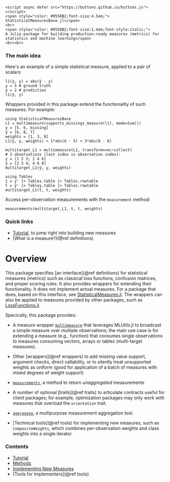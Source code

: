 ```@raw html
<script async defer src="https://buttons.github.io/buttons.js"></script>
<span style="color: #9558B2;font-size:4.5em;">
StatisticalMeasuresBase.jl</span>
<br>
<span style="color: #9558B2;font-size:1.4em;font-style:italic;">
A Julia package for building production-ready measures (metrics) for statistics and machine learning</span>
<br><br>
```

### The main idea

Here's an example of a simple statistical measure, applied to a pair of scalars:

```@example 01
l1(ŷ, y) = abs(ŷ - y)
y = 5 # ground truth
ŷ = 2 # prediction
l1(ŷ, y)
```

Wrappers provided in this package extend the functionality of such measures. For example:

```@example 01
using StatisticalMeasuresBase
L1 = multimeasure(supports_missings_measure(l1), mode=Sum())
y = [5, 6, missing]
ŷ = [6, 8, 7]
weights = [1, 3, 9]
L1(ŷ, y, weights) ≈ 1*abs(6 - 5) + 3*abs(8 - 6)
```

```@example 01
multitarget_L1 = multimeasure(L1, transform=vec∘collect)
# 3 observations (last index is observation index):
y = [1 2 3; 2 4 6]
ŷ = [2 3 4; 4 6 8]
multitarget_L1(ŷ, y, weights)
```

```@example 01
using Tables
t = y' |> Tables.table |> Tables.rowtable
t̂ = ŷ' |> Tables.table |> Tables.rowtable
multitarget_L1(t̂, t, weights)
```

Access per-observation measurements with the `measurement` method:

```@example 01
measurements(multitarget_L1, t̂, t, weights)
```

### Quick links

- [Tutorial](@ref), to jump right into building new measures
- [What is a measure?](@ref definitions)


# Overview

This package specifies [an interface](@ref definitions) for statistical measures (metrics)
such as classical loss functions, confusion matrices, and proper scoring rules. It also
provides wrappers for extending their functionality. It does not implement actual
measures. For a package that does, based on this interface, see
[StatisticalMeasures.jl](https://github.com/JuliaAI/StatisticalMeasures.jl).  The wrappers
can also be applied to measures provided by other packages, such as
[LossFunctions.jl](https://github.com/JuliaML/LossFunctions.jl).

Specically, this package provides:

- A measure wrapper [`multimeasure`](@ref) that leverages MLUtils.jl to broadcast a simple
  measure over multiple observations; the main use case is for extending a measure (e.g.,
  function) that consumes single observations to measures consuming vectors, arrays or
  tables (multi-target measures).

- Other [wrappers](@ref wrappers) to add missing value support, argument checks,
  direct callability, or to silently treat unsupported weights as uniform (good for
  application of a batch of measures with mixed degrees of weight support)

- [`measurements`](@ref), a method to return *unaggregated* measurements

- A number of optional [traits](@ref traits) to articulate contracts useful for client
  packages; for example, optimization packages may only work with measures that overload
  the `orientation` trait.

- [`aggregate`](@ref), a multipurpose measurement aggregation tool.

- [Technical tools](@ref tools) for implementing new measures, such as `CompositeWeights`,
  which combines per-observation weights and class weights into a single iterator.

### Contents

- [Tutorial](@ref)
- [Methods](@ref)
- [Implementing New Measures](@ref)
- [Tools for Implementers](@ref tools)

